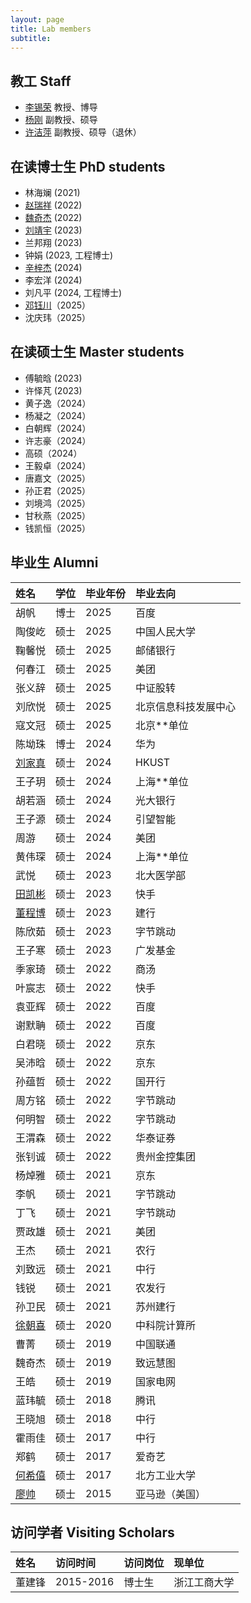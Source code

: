 ```yaml
---
layout: page
title: Lab members
subtitle: 
---
```


## 教工 Staff 

+ [李锡荣](http://lixirong.net/) 教授、博导
+ [杨刚](http://info.ruc.edu.cn/jsky/szdw/ajxjgcx/jsjkxyjsx1/fjs2/538a9f67dfd74d659c3b2370f8fbaf06.htm) 副教授、硕导
+ [许洁萍](http://info.ruc.edu.cn/jsky/rtjs/321ec0b1d90d467a9a54c10f51f05c97.htm) 副教授、硕导（退休）

## 在读博士生 PhD students 

+ 林海斓 (2021)
+ [赵瑞祥](https://ruixiangzhao.github.io/) (2022)
+ [魏奇杰](https://weiqijie.github.io/) (2022)
+ [刘靖宇](https://scholar.google.com.hk/citations?user=u7Dqok8AAAAJ&hl=en) (2023)
+ 兰邦翔 (2023)
+ 钟娟 (2023, 工程博士)
+ [辛梓杰](https://xxayt.github.io/) (2024)
+ 李宏洋 (2024)
+ 刘凡平 (2024, 工程博士)
+ [邓钰川](https://kimokcheon.github.io/)（2025）
+ 沈庆玮（2025）
  

## 在读硕士生 Master students 

+ 傅毓晗 (2023)
+ 许怿芃 (2023)
+ 黄子逸（2024）
+ 杨凝之（2024）
+ 白朝辉（2024）
+ 许志豪（2024）
+ 高硕（2024）
+ 王毅卓（2024）
+ 唐嘉文（2025）
+ 孙正君（2025）
+ 刘境鸿（2025）
+ 甘秋燕（2025）
+ 钱凯恒（2025）


## 毕业生 Alumni

| 姓名        |  学位 | 毕业年份   | 毕业去向  |
|:------------- |:------------- |:------------- |:----- |
| 胡帆 | 博士 | 2025 | 百度 |
| 陶俊屹 | 硕士 | 2025 | 中国人民大学 |
| 鞠馨悦 | 硕士 | 2025 | 邮储银行 |
| 何春江 | 硕士 | 2025 | 美团 |
| 张义辞 | 硕士 | 2025 | 中证股转 |
| 刘欣悦 | 硕士 | 2025 | 北京信息科技发展中心 |
| 寇文冠 | 硕士 | 2025 | 北京**单位 |
| 陈坳珠 | 博士 | 2024 | 华为 |
| [刘家真](https://jiazhen-code.github.io/about.me/) | 硕士 | 2024 | HKUST |
| 王子玥 | 硕士 | 2024 | 上海**单位 |
| 胡若涵 | 硕士 | 2024 | 光大银行 |
| 王子源  | 硕士 | 2024 | 引望智能 |
| 周游  | 硕士 | 2024 | 美团 |
| 黄伟琛 | 硕士 | 2024 | 上海**单位 |
| 武悦  | 硕士 | 2023 | 北大医学部 |
| [田凯彬](https://github.com/TheEighthDay)  | 硕士 | 2023 | 快手 |
| [董程博](https://dong03.github.io/) | 硕士 | 2023 | 建行 |
| 陈欣茹 | 硕士 | 2023 | 字节跳动 |
| 王子寒 | 硕士 | 2023 | 广发基金 |
| 季家琦  | 硕士 | 2022 | 商汤 |
| 叶宸志  | 硕士 | 2022 | 快手 |
| 袁亚辉  | 硕士 | 2022 | 百度 |
| 谢默聃  | 硕士 | 2022 | 百度 |
| 白君晓  | 硕士 | 2022 | 京东 |
| 吴沛晗  | 硕士 | 2022 | 京东 |
| 孙蕴哲  | 硕士 | 2022 | 国开行 |
| 周方铭  | 硕士 | 2022 | 字节跳动 |
| 何明智  | 硕士 | 2022 | 字节跳动 |
| 王渭森  | 硕士 | 2022 | 华泰证券 |
| 张钊诚  | 硕士 | 2022 | 贵州金控集团 |
| 杨焯雅  | 硕士 | 2021 | 京东 |
| 李帆   | 硕士 | 2021 | 字节跳动 |
| 丁飞   | 硕士 | 2021 | 字节跳动 |
| 贾政雄 | 硕士 | 2021 | 美团 |
| 王杰 | 硕士 | 2021 | 农行 |
| 刘致远 | 硕士 | 2021 | 中行 |
| 钱锐 | 硕士 | 2021 | 农发行 |
| 孙卫民 | 硕士 | 2021 | 苏州建行 |
| [徐朝喜](https://xuchaoxi.github.io/)      | 硕士 | 2020 | 中科院计算所 |
| 曹菁 | 硕士 | 2019 | 中国联通 |
| 魏奇杰      | 硕士 | 2019 | 致远慧图 |
| 王皓        | 硕士 | 2019 | 国家电网 |
| 蓝玮毓      | 硕士 | 2018 | 腾讯 |
| 王晓旭      | 硕士 | 2018 | 中行 |
| 霍雨佳      | 硕士 | 2017 | 中行 |
| 郑鹤      | 硕士 | 2017 | 爱奇艺 |
| [何希僖](https://csci.ncut.edu.cn/szdw/szlls/rgznx.htm)      | 硕士 | 2017 | 北方工业大学 |
| [廖帅](https://leoshine.github.io/) | 硕士 | 2015 | 亚马逊（美国） |


## 访问学者 Visiting Scholars

| 姓名  |  访问时间   | 访问岗位  | 现单位 |
|:------------- |:------------- |:------------- |:----- |
| 董建锋 | 2015-2016 | 博士生 | 浙江工商大学 |
